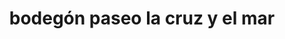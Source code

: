 ---
title: "bodegón paseo la cruz y el mar"
url: /puerto-la-cruz/bodegon-paseo-la-cruz-y-el-mar/
shop: alcohol
---